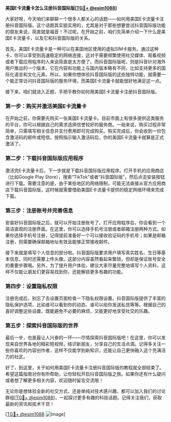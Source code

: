 **美国E卡流量卡怎么注册抖音国际版[[TG💪+ @esim1088](https://t.me/s/esim1088)]**

大家好呀，今天咱们来聊聊一个很多人都关心的话题——如何用美国E卡流量卡注册抖音国际版。这个话题其实挺实用的，尤其是对于那些想要尝试抖音国际版功能的朋友来说，简直就是福音！不过呢，在开始之前，咱们先简单介绍一下什么是美国E卡流量卡，以及它和抖音国际版的关系。

首先，美国E卡流量卡是一种可以在美国地区使用的虚拟SIM卡服务。通过这种卡，你可以享受到高速稳定的网络连接，这对于需要频繁使用社交媒体、观看视频或者下载应用程序的人来说简直是太方便了。而抖音国际版呢，则是抖音针对海外用户推出的一个版本，它在内容和功能上与国内版本略有不同，比如支持更多的国际化语言和文化元素。所以，如果你想体验抖音国际版的这些独特功能，就需要一个能正常访问抖音国际版的服务环境，而美国E卡流量卡就能很好地满足这一点。

接下来，咱们就进入正题，手把手教你如何用美国E卡流量卡注册抖音国际版。

### 第一步：购买并激活美国E卡流量卡

在开始之前，你需要先购买一张美国E卡流量卡。目前市面上有很多提供这类服务的平台，你可以根据自己的需求选择信誉较好的服务商。一般来说，购买过程非常简单，只需填写相关信息并支付费用即可完成购买。购买完成后，你会收到一份包含激活码的邮件或短信。按照指示输入激活码后，你的美国E卡流量卡就算是正式激活了。

### 第二步：下载抖音国际版应用程序

激活完E卡流量卡后，下一步就是下载抖音国际版应用程序。打开手机的应用商店（比如Google Play Store），搜索“TikTok”或者“抖音国际版”，然后点击安装按钮进行下载。需要注意的是，由于某些地区的网络限制，可能无法直接从官方应用商店下载抖音国际版，这时候就需要借助美国E卡流量卡提供的稳定网络环境来完成下载。

### 第三步：注册账号并完善信息

安装好抖音国际版之后，就可以开始注册账号了。打开应用程序后，你会看到一个简洁直观的注册界面。在这里，你可以选择手机号注册或者邮箱注册两种方式。如果你选择手机号注册，记得提前准备好一个可以接收验证码的手机号；如果是邮箱注册，则需要确保邮箱地址有效且能够正常接收邮件。

接下来就是填写个人信息的部分啦。抖音国际版要求用户填写真实姓名、生日等基本信息，同时还需要上传头像。这部分内容虽然看起来繁琐，但却是保证账号安全的重要步骤哦。另外，为了提升用户体验，建议大家尽量完整地填写个人资料，这样不仅能让朋友们更容易找到你，还能解锁更多有趣的功能。

### 第四步：设置隐私权限

注册完成后，别忘了去设置页面检查一下隐私权限设置。抖音国际版提供了丰富的隐私保护选项，比如谁可以看到你的动态、谁可以给你发送私信等等。根据自己的喜好调整这些设置，既能避免不必要的麻烦，又能更好地享受社交的乐趣。

### 第五步：探索抖音国际版的世界

最后一步，也是最让人兴奋的一环——尽情探索抖音国际版吧！在这里，你可以发现来自世界各地的精彩短视频，结识新朋友，分享自己的生活点滴。记得多关注一些你喜欢的内容创作者，这样不仅能学到新知识，还能让自己更快融入这个充满活力的社区。

好了，到这里，关于如何用美国E卡流量卡注册抖音国际版的教程就全部结束了。希望这篇指南对你有所帮助，让你轻松开启抖音国际版之旅。如果你还有什么疑问或者想了解更多相关内容，欢迎随时留言交流哦！

无论你是想体验全新的社交方式，还是单纯对技术感兴趣，都可以加入我们的讨论群组[[TG💪+ @esim1088](https://t.me/s/esim1088)]，一起探讨更多有趣的科技话题。记得关注我们，获取最新的资讯和技术干货！

[[TG💪+ @esim1088](https://t.me/s/esim1088) ![Image](https://i.postimg.cc/4NQfJmqS/Snipaste-2025-05-13-00-14-12.png)]